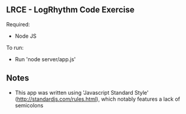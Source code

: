 LRCE - LogRhythm Code Exercise
------------------------------

Required:
- Node JS

To run:
- Run 'node server/app.js'

Notes
-----
- This app was written using 'Javascript Standard Style' (http://standardjs.com/rules.html), which notably features a lack of semicolons
